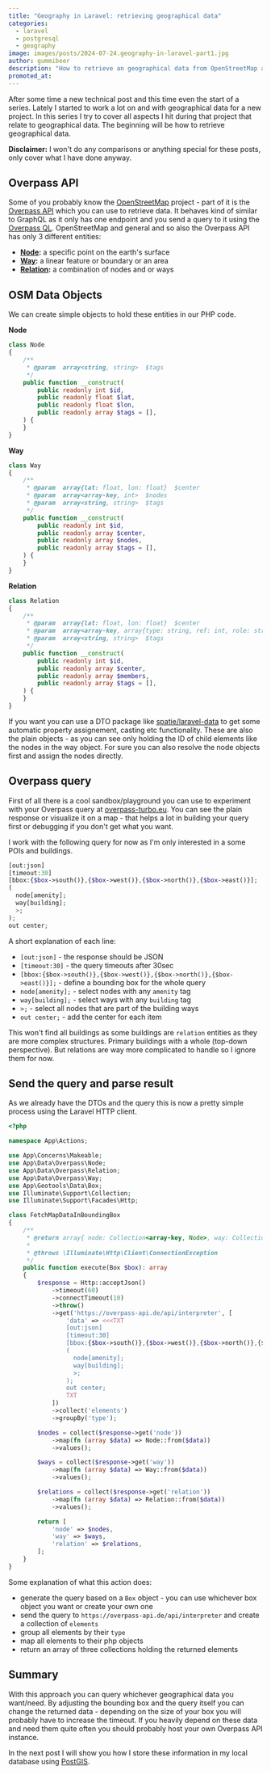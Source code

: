 ```yaml
---
title: "Geography in Laravel: retrieving geographical data"
categories:
  - laravel
  - postgresql
  - geography
image: images/posts/2024-07-24.geography-in-laravel-part1.jpg
author: gummibeer
description: "How to retrieve an geographical data from OpenStreetMap and transform them into usable PHP objects."
promoted_at:
---
```


After some time a new technical post and this time even the start of a series.
Lately I started to work a lot on and with geographical data for a new project.
In this series I try to cover all aspects I hit during that project that relate to geographical data.
The beginning will be how to retrieve geographical data.

**Disclaimer:** I won't do any comparisons or anything special for these posts, only cover what I have done anyway.

## Overpass API

Some of you probably know the [OpenStreetMap](https://www.openstreetmap.org) project - part of it is the [Overpass API](https://wiki.openstreetmap.org/wiki/Overpass_API) which you can use to retrieve data.
It behaves kind of similar to GraphQL as it only has one endpoint and you send a query to it using the [Overpass QL](https://wiki.openstreetmap.org/wiki/Overpass_API/Overpass_QL).
OpenStreetMap and general and so also the Overpass API has only 3 different entities:

* **[Node](https://wiki.openstreetmap.org/wiki/Node):** a specific point on the earth's surface
* **[Way](https://wiki.openstreetmap.org/wiki/Way):** a linear feature or boundary or an area
* **[Relation](https://wiki.openstreetmap.org/wiki/Relation):** a combination of nodes and or ways

## OSM Data Objects

We can create simple objects to hold these entities in our PHP code.

**Node**
```php
class Node
{
    /**
     * @param  array<string, string>  $tags
     */
    public function __construct(
        public readonly int $id,
        public readonly float $lat,
        public readonly float $lon,
        public readonly array $tags = [],
    ) {
    }
}
```

**Way**
```php
class Way
{
    /**
     * @param  array{lat: float, lon: float}  $center
     * @param  array<array-key, int>  $nodes
     * @param  array<string, string>  $tags
     */
    public function __construct(
        public readonly int $id,
        public readonly array $center,
        public readonly array $nodes,
        public readonly array $tags = [],
    ) {
    }
}
```

**Relation**
```php
class Relation
{
    /**
     * @param  array{lat: float, lon: float}  $center
     * @param  array<array-key, array{type: string, ref: int, role: string}>  $members
     * @param  array<string, string>  $tags
     */
    public function __construct(
        public readonly int $id,
        public readonly array $center,
        public readonly array $members,
        public readonly array $tags = [],
    ) {
    }
}
```

If you want you can use a DTO package like [spatie/laravel-data](https://github.com/spatie/laravel-data) to get some automatic property assignement, casting etc functionality.
These are also the plain objects - as you can see only holding the ID of child elements like the nodes in the way object.
For sure you can also resolve the node objects first and assign the nodes directly.

## Overpass query

First of all there is a cool sandbox/playground you can use to experiment with your Overpass query at [overpass-turbo.eu](https://overpass-turbo.eu).
You can see the plain response or visualize it on a map - that helps a lot in building your query first or debugging if you don't get what you want.

I work with the following query for now as I'm only interested in a some POIs and buildings.

```php
[out:json]
[timeout:30]
[bbox:{$box->south()},{$box->west()},{$box->north()},{$box->east()}];
(
  node[amenity];
  way[building];
  >;
);
out center;
```

A short explanation of each line:
* `[out:json]` - the response should be JSON
* `[timeout:30]` - the query timeouts after 30sec
* `[bbox:{$box->south()},{$box->west()},{$box->north()},{$box->east()}];` - define a bounding box for the whole query
* `node[amenity];` - select nodes with any `amenity` tag
* `way[building];` - select ways with any `building` tag
* `>;` - select all nodes that are part of the building ways
* `out center;` - add the center for each item

This won't find all buildings as some buildings are `relation` entities as they are more complex structures.
Primary buildings with a whole (top-down perspective).
But relations are way more complicated to handle so I ignore them for now.

## Send the query and parse result

As we already have the DTOs and the query this is now a pretty simple process using the Laravel HTTP client.

```php
<?php

namespace App\Actions;

use App\Concerns\Makeable;
use App\Data\Overpass\Node;
use App\Data\Overpass\Relation;
use App\Data\Overpass\Way;
use App\Geotools\Data\Box;
use Illuminate\Support\Collection;
use Illuminate\Support\Facades\Http;

class FetchMapDataInBoundingBox
{
    /**
     * @return array{ node: Collection<array-key, Node>, way: Collection<array-key, Way>, relation: Collection<array-key, Relation> }
     *
     * @throws \Illuminate\Http\Client\ConnectionException
     */
    public function execute(Box $box): array
    {
        $response = Http::acceptJson()
            ->timeout(60)
            ->connectTimeout(10)
            ->throw()
            ->get('https://overpass-api.de/api/interpreter', [
                'data' => <<<TXT
                [out:json]
                [timeout:30]
                [bbox:{$box->south()},{$box->west()},{$box->north()},{$box->east()}];
                (
                  node[amenity];
                  way[building];
                  >;
                );
                out center;
                TXT
            ])
            ->collect('elements')
            ->groupBy('type');

        $nodes = collect($response->get('node'))
            ->map(fn (array $data) => Node::from($data))
            ->values();

        $ways = collect($response->get('way'))
            ->map(fn (array $data) => Way::from($data))
            ->values();

        $relations = collect($response->get('relation'))
            ->map(fn (array $data) => Relation::from($data))
            ->values();

        return [
            'node' => $nodes,
            'way' => $ways,
            'relation' => $relations,
        ];
    }
}
```

Some explanation of what this action does:
* generate the query based on a `Box` object - you can use whichever box object you want or create your own one
* send the query to `https://overpass-api.de/api/interpreter` and create a collection of `elements`
* group all elements by their `type`
* map all elements to their php objects
* return an array of three collections holding the returned elements

## Summary

With this approach you can query whichever geographical data you want/need.
By adjusting the bounding box and the query itself you can change the returned data - depending on the size of your box you will probably have to increase the timeout.
If you heavily depend on these data and need them quite often you should probably host your own Overpass API instance.

In the next post I will show you how I store these information in my local database using [PostGIS](https://postgis.net).
